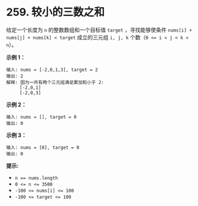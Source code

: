# 259. 较小的三数之和

给定一个长度为 `n` 的整数数组和一个目标值 `target` ，寻找能够使条件 `nums[i] + nums[j] + nums[k] < target` 成立的三元组 `i, j, k` 个数（`0 <= i < j < k < n`）。

**示例 1：**

```()
输入: nums = [-2,0,1,3], target = 2
输出: 2 
解释: 因为一共有两个三元组满足累加和小于 2:
     [-2,0,1]
     [-2,0,3]
```

**示例 2：**

```()
输入: nums = [], target = 0
输出: 0 
```

**示例 3：**

```()
输入: nums = [0], target = 0
输出: 0 
```

**提示:**

- `n == nums.length`
- `0 <= n <= 3500`
- `-100 <= nums[i] <= 100`
- `-100 <= target <= 100`
